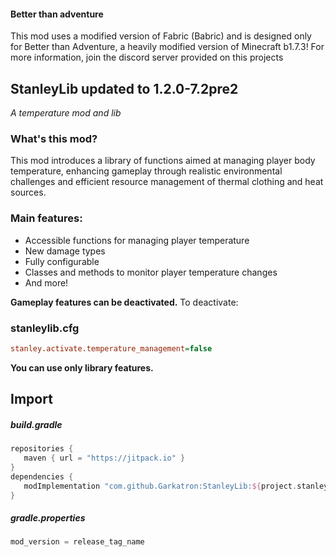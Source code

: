 #### Better than adventure
This mod uses a modified version of Fabric (Babric) and is designed only for Better than Adventure, a heavily modified version of Minecraft b1.7.3! For more information, join the discord server provided on this projects

## StanleyLib updated to 1.2.0-7.2pre2
*A temperature mod and lib*

### What's this mod?
This mod introduces a library of functions aimed at managing player body temperature, enhancing gameplay through realistic environmental challenges and efficient resource management of thermal clothing and heat sources.

### Main features:
* Accessible functions for managing player temperature
* New damage types
* Fully configurable
* Classes and methods to monitor player temperature changes
* And more!

**Gameplay features can be deactivated.**
To deactivate:
### stanleylib.cfg
```cfg
stanley.activate.temperature_management=false
```
**You can use only library features.**

## Import
##### build.gradle
```gradle
repositories {
   maven { url = "https://jitpack.io" }
}
dependencies {
   modImplementation "com.github.Garkatron:StanleyLib:${project.stanleylib_version}"
}
```
##### gradle.properties
```gradle
mod_version = release_tag_name
```
